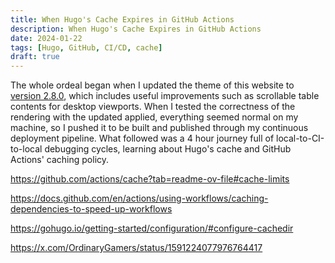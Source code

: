 ```yaml
---
title: When Hugo's Cache Expires in GitHub Actions
description: When Hugo's Cache Expires in GitHub Actions
date: 2024-01-22
tags: [Hugo, GitHub, CI/CD, cache]
draft: true
---
```

The whole ordeal began when I updated the theme of this website to [version 2.8.0](https://github.com/jpanther/congo/releases/tag/v2.8.0), which includes useful improvements such as scrollable table contents for desktop viewports. When I tested the correctness of the rendering with the updated applied, everything seemed normal on my machine, so I pushed it to be built and published through my continuous deployment pipeline. What followed was a 4 hour journey full of local-to-CI-to-local debugging cycles, learning about Hugo's cache and GitHub Actions' caching policy.

<https://github.com/actions/cache?tab=readme-ov-file#cache-limits>

<https://docs.github.com/en/actions/using-workflows/caching-dependencies-to-speed-up-workflows>

<https://gohugo.io/getting-started/configuration/#configure-cachedir>

<https://x.com/OrdinaryGamers/status/1591224077976764417>